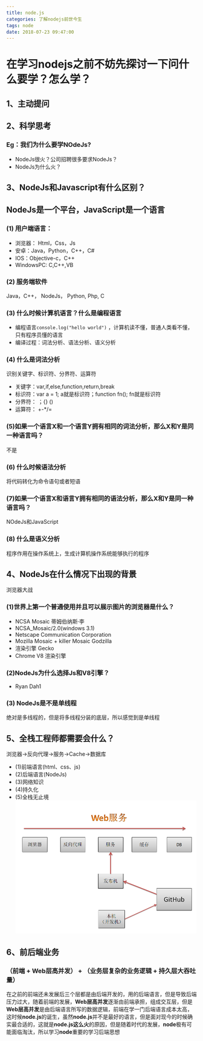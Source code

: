 ```yaml
---
title: node.js
categories: 了解nodejs前世今生
tags: node
date: 2018-07-23 09:47:00
---
```


# 在学习nodejs之前不妨先探讨一下问什么要学？怎么学？
## 1、主动提问
## 2、科学思考
### Eg：我们为什么要学NOdeJs?
* NodeJs很火？公司招聘很多要求NodeJs？
* NodeJs为什么火？

## 3、NodeJs和Javascript有什么区别？
## NodeJs是一个平台，JavaScript是一个语言

### (1) 用户端语言：

* 浏览器： Html，Css，Js
* 安卓：Java，Python，C++，C#
* IOS：Objective-c，C++
* WindowsPC: C,C++,VB

### (2) 服务端软件
Java，C++， NodeJs， Python, Php, C
### (3) 什么时候计算机语言？什么是编程语言
* 编程语言`console.log("hello world")` ，计算机读不懂，普通人类看不懂，只有程序员懂的语言
* 编译过程：词法分析、语法分析、语义分析

### (4) 什么是词法分析
识别关键字、标识符、分界符、运算符
* 关键字：var,if,else,function,return,break
* 标识符：var a = 1; a就是标识符；function fn(); fn就是标识符
* 分界符： ；{} ()
* 运算符： +-*/=

### (5)如果一个语言X和一个语言Y拥有相同的词法分析，那么X和Y是同一种语言吗？
不是
### (6) 什么时候语法分析
将代码转化为命令语句或者短语
### (7)如果一个语言X和语言Y拥有相同的语法分析，那么X和Y是同一种语言吗？
NOdeJs和JavaScript
### (8) 什么是语义分析
程序作用在操作系统上，生成计算机操作系统能够执行的程序
## 4、NodeJs在什么情况下出现的背景
浏览器大战
### (1)世界上第一个普通使用并且可以展示图片的浏览器是什么？
* NCSA Mosaic  蒂姆伯纳斯·李
* NCSA_Mosaic/2.0(windows 3.1)
* Netscape Communication Corporation
* Mozilla Mosaic + killer   Mosaic Godzilla
* 渲染引擎 Gecko
* Chrome V8 渲染引擎

### (2)NodeJs为什么选择Js和V8引擎？
* Ryan Dah1

### (3) NodeJs是不是单线程
绝对是多线程的，但是将多线程分装的底层，所以感觉到是单线程

## 5、全栈工程师都需要会什么？
浏览器->反向代理->服务->Cache->数据库
* (1)前端语言(html、css、js)
* (2)后端语言(NodeJs)
* (3)网络知识
* (4)持久化
* (5)全栈无止境
![全栈图](https://raw.githubusercontent.com/riceCk/riceBlog/master/images/1.png)

## 6、前后端业务
### （前端 + Web层高并发） + （业务层复杂的业务逻辑 + 持久层大吞吐量）
在之前的前端还未发展后三个层都是由后端开发的，用的后端语言，但是导致后端压力过大，随着前端的发展，**Web层高并发**逐渐由前端承担，组成交互层，但是**Web层高并发**是由后端语言所写的数据逻辑，前端在学一门后端语言成本太高，这时候**node.js**的诞生，虽然**node.js**并不是最好的语言，但是面对现今的时候确实最合适的，这就是**node.js这么火**的原因，但是随着时代的发展，**node**极有可能面临淘汰，所以学习**node**重要的学习后端思想